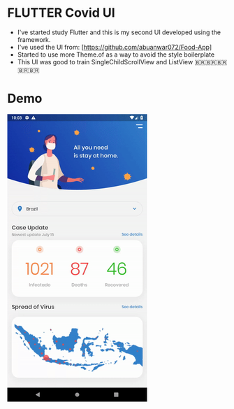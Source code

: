 
# FLUTTER Covid UI 
- I've started study Flutter and this is my second UI developed using the framework.
- I've used the UI from: [https://github.com/abuanwar072/Food-App]
- Started to use more Theme.of as a way to avoid the style boilerplate
- This UI was good to train SingleChildScrollView and ListView
<span>&#x1f1e7;&#x1f1f7;</span><span>&#x1f1e7;&#x1f1f7;</span><span>&#x1f1e7;&#x1f1f7;</span><span>&#x1f1e7;&#x1f1f7;</span><span>&#x1f1e7;&#x1f1f7;</span>
# Demo

![Screenshot 1](covid.gif)



